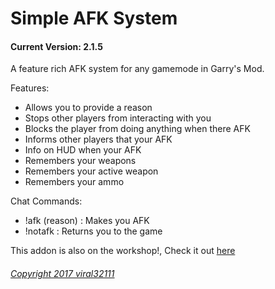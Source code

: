 Simple AFK System
==========
#### Current Version: 2.1.5

A feature rich AFK system for any gamemode in Garry's Mod.

Features:
* Allows you to provide a reason
* Stops other players from interacting with you
* Blocks the player from doing anything when there AFK
* Informs other players that your AFK
* Info on HUD when your AFK
* Remembers your weapons
* Remembers your active weapon
* Remembers your ammo

Chat Commands:
* !afk (reason) : Makes you AFK
* !notafk : Returns you to the game

This addon is also on the workshop!, Check it out [here](http://steamcommunity.com)

###### [Copyright 2017 viral32111](https://github.com/viral32111/simple-afk-system/blob/master/LICENSE)
